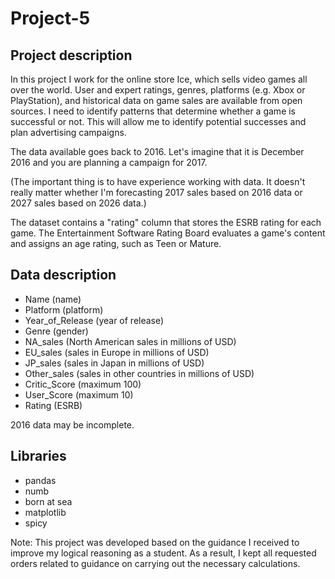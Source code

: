 # Project-5

## Project description

In this project I work for the online store Ice, which sells video games all over the world. User and expert ratings, genres, platforms (e.g. Xbox or PlayStation), and historical data on game sales are available from open sources. I need to identify patterns that determine whether a game is successful or not. This will allow me to identify potential successes and plan advertising campaigns.

The data available goes back to 2016. Let's imagine that it is December 2016 and you are planning a campaign for 2017.

(The important thing is to have experience working with data. It doesn't really matter whether I'm forecasting 2017 sales based on 2016 data or 2027 sales based on 2026 data.)

The dataset contains a "rating" column that stores the ESRB rating for each game. The Entertainment Software Rating Board evaluates a game's content and assigns an age rating, such as Teen or Mature.

## Data description
- Name (name)
- Platform (platform)
- Year_of_Release (year of release)
- Genre (gender)
- NA_sales (North American sales in millions of USD)
- EU_sales (sales in Europe in millions of USD)
- JP_sales (sales in Japan in millions of USD)
- Other_sales (sales in other countries in millions of USD)
- Critic_Score (maximum 100)
- User_Score (maximum 10)
- Rating (ESRB)

2016 data may be incomplete.

## Libraries
- pandas
- numb
- born at sea
- matplotlib
- spicy

Note: This project was developed based on the guidance I received to improve my logical reasoning as a student. As a result, I kept all requested orders related to guidance on carrying out the necessary calculations.
